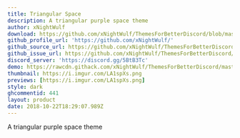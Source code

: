 ```yaml
---
title: Triangular Space
description: A triangular purple space theme
author: xNightWulf
download: https://github.com/xNightWulf/ThemesForBetterDiscord/blob/master/TriangularSpace.theme.css
github_profile_url: 'https://github.com/xNightWulf/'
github_source_url: https://github.com/xNightWulf/ThemesForBetterDiscord/blob/master/TriangularSpace.theme.css
github_issue_url: https://github.com/xNightWulf/ThemesForBetterDiscord/issues/
discord_server: 'https://discord.gg/5BtB3Tc'
demo: https://rawcdn.githack.com/xNightWulf/ThemesForBetterDiscord/master/TriangularSpace.theme.css
thumbnail: https://i.imgur.com/LA1spXs.png
previews: [https://i.imgur.com/LA1spXs.png]
style: dark
ghcommentid: 441
layout: product
date: 2018-10-22T18:29:07.989Z
---
```

A triangular purple space theme